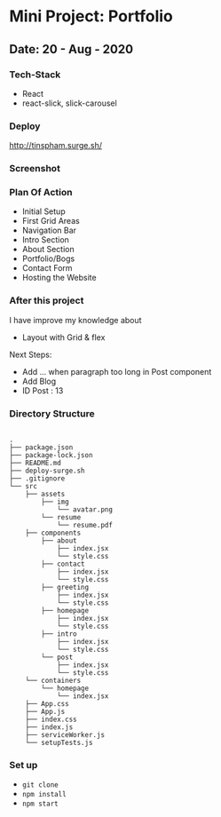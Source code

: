 # Mini Project: Portfolio

## Date: 20 - Aug - 2020

### Tech-Stack

- React
- react-slick, slick-carousel

### Deploy

http://tinspham.surge.sh/

### Screenshot

### Plan Of Action

- Initial Setup
- First Grid Areas
- Navigation Bar
- Intro Section
- About Section
- Portfolio/Bogs
- Contact Form
- Hosting the Website

### After this project

I have improve my knowledge about

- Layout with Grid & flex

Next Steps:

- Add ... when paragraph too long in Post component
- Add Blog
- ID Post : 13

### Directory Structure

```

.
├── package.json
├── package-lock.json
├── README.md
├── deploy-surge.sh
├── .gitignore
└── src
    ├── assets
        ├── img
            └── avatar.png
        └── resume
            └── resume.pdf
    ├── components
        ├── about
            ├── index.jsx
            └── style.css
        ├── contact
            ├── index.jsx
            └── style.css
        ├── greeting
            ├── index.jsx
            └── style.css
        ├── homepage
            ├── index.jsx
            └── style.css
        ├── intro
            ├── index.jsx
            └── style.css
        └── post
            ├── index.jsx
            └── style.css
    └── containers
        └── homepage
            └── index.jsx
    ├── App.css
    ├── App.js
    ├── index.css
    ├── index.js
    ├── serviceWorker.js
    └── setupTests.js
```

### Set up

- `git clone`
- `npm install`
- `npm start`
